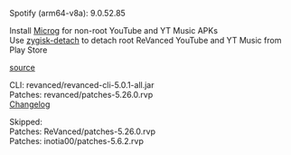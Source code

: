 Spotify (arm64-v8a): 9.0.52.85  

Install [Microg](https://github.com/ReVanced/GmsCore/releases) for non-root YouTube and YT Music APKs  
Use [zygisk-detach](https://github.com/j-hc/zygisk-detach) to detach root ReVanced YouTube and YT Music from Play Store  

[source](https://github.com/TheBizarreAbhishek/ReVanced-Extended)
  
CLI: revanced/revanced-cli-5.0.1-all.jar  
Patches: revanced/patches-5.26.0.rvp  
[Changelog](https://github.com/revanced/revanced-patches/releases/tag/v5.26.0)  

Skipped:  
Patches: ReVanced/patches-5.26.0.rvp  
Patches: inotia00/patches-5.6.2.rvp                                      
